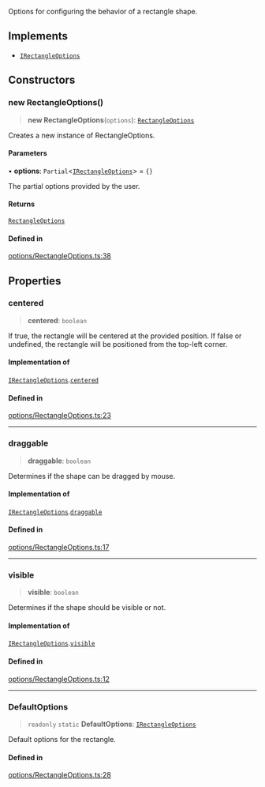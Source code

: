 Options for configuring the behavior of a rectangle shape.

## Implements

- [`IRectangleOptions`](../interfaces/IRectangleOptions.md)

## Constructors

### new RectangleOptions()

> **new RectangleOptions**(`options`): [`RectangleOptions`](RectangleOptions.md)

Creates a new instance of RectangleOptions.

#### Parameters

• **options**: `Partial`\<[`IRectangleOptions`](../interfaces/IRectangleOptions.md)\> = `{}`

The partial options provided by the user.

#### Returns

[`RectangleOptions`](RectangleOptions.md)

#### Defined in

[options/RectangleOptions.ts:38](https://github.com/avolutions/canvas-painter/blob/main/src/options/RectangleOptions.ts#L38)

## Properties

### centered

> **centered**: `boolean`

If true, the rectangle will be centered at the provided position.
If false or undefined, the rectangle will be positioned from the top-left corner.

#### Implementation of

[`IRectangleOptions`](../interfaces/IRectangleOptions.md).[`centered`](../interfaces/IRectangleOptions.md#centered)

#### Defined in

[options/RectangleOptions.ts:23](https://github.com/avolutions/canvas-painter/blob/main/src/options/RectangleOptions.ts#L23)

***

### draggable

> **draggable**: `boolean`

Determines if the shape can be dragged by mouse.

#### Implementation of

[`IRectangleOptions`](../interfaces/IRectangleOptions.md).[`draggable`](../interfaces/IRectangleOptions.md#draggable)

#### Defined in

[options/RectangleOptions.ts:17](https://github.com/avolutions/canvas-painter/blob/main/src/options/RectangleOptions.ts#L17)

***

### visible

> **visible**: `boolean`

Determines if the shape should be visible or not.

#### Implementation of

[`IRectangleOptions`](../interfaces/IRectangleOptions.md).[`visible`](../interfaces/IRectangleOptions.md#visible)

#### Defined in

[options/RectangleOptions.ts:12](https://github.com/avolutions/canvas-painter/blob/main/src/options/RectangleOptions.ts#L12)

***

### DefaultOptions

> `readonly` `static` **DefaultOptions**: [`IRectangleOptions`](../interfaces/IRectangleOptions.md)

Default options for the rectangle.

#### Defined in

[options/RectangleOptions.ts:28](https://github.com/avolutions/canvas-painter/blob/main/src/options/RectangleOptions.ts#L28)
